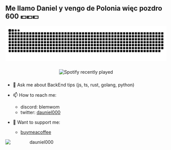 
<h2 align="left">Me llamo Daniel y vengo de Polonia więc pozdro 600 💷💶💵</h2>

<div align="center">
  <img src="https://raw.githubusercontent.com/dauniel000/dauniel000/output/github-snake-dark.svg" alt="Snake animation" />
</div>

###

<div align="center">
  <img src="![Alt text](https://spotify-recently-played-readme.vercel.app/api?user=c6mvunckjy4fzpmw7tufh6njp&count=5" alt="Spotify recently played"  />
  
</div>

###

- 💬 Ask me about BackEnd tips (js, ts, rust, golang, python)
- 📫 How to reach me:
  - discord: blemwom
  - twitter: [dauniel000](https://x.com/dauniel000)

- 💸 Want to support me:
  - [buymeacoffee](https://buymeacoffee.com/dauniel000)


<div align="center">
  <p><a href="https://www.buymeacoffee.com/dauniel000"> <img align="left" src="https://cdn.buymeacoffee.com/buttons/v2/default-yellow.png" height="50" width="210" alt="dauniel000" /></a></p><br><br>
</div>
